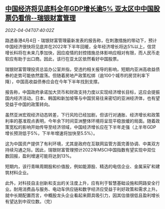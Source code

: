 <!--1649059264000-->
[中国经济将见底料全年GDP增长逾5% 亚太区中中国股票仍看俏--瑞银财富管理](https://cn.reuters.com/article/ubs-china-economy-0404-monstock-idCNKCS2LW0LA)
------

<div><i>2022-04-04T07:40:02Z</i></div><p>路透香港4月4日 - 瑞银财富管理最新发表的报告称，在刺激措施的带动下，预计中国经济很快将见底并在2022年下半年回暖，全年经济增长将达5%以上，信贷增长料将在未来几季加快，因应疫情的封控措施总体影响应相对有限，而人民币走软应有助于出口商。因此，该行在亚太区依然看好中国股票。</p><p>瑞银财富管理投资总监办公室并指，受违约相关报导的影响，短期内亚洲高收益债券的走势可能依然震荡。但随着房地产政策松绑（逾100个城市的房贷利率下降），中国高收益债券应会在今年下半年找到支撑。</p><p>报告称，中国政府承诺加大货币和财政支持力度以实现经济增长目标，这应会提振国内经济活动。日本、韩国和新加坡等与中国贸易往来密切的亚洲经济体，也有望受益于中国的政策转向。</p><p>虽然亚洲宏观经济动态转差，下行风险已经加剧，但该行对通胀、经济增长和政策利率的基准观点表明，今年余下时间亚洲整体环境将呈现平稳放缓的局面。随着政策宽松的影响开始传导至经济领域，中国经济增长应在下半年走强（上半年GDP增长预测低于5%，下半年增速将加快至5.5%）。</p><p>这为中国资产提供了有利环境，尤其是政府在互联网监管方面完善协调、中美双方持续沟通之际。因此，瑞银财富管理预计2022年MSCI中国指数有望实现中双位数回报，盈利增速可能将达到13%。</p><p>短期内，该行青睐周期股和价值股，例如能源股、精选的电信企业、金属采矿和建筑材料企业。</p><p>此外，对科技自主创新和支出的关注度上升，应有利于智慧基础设施和网路安全行业。耐用消费品与服务、电动车供应链和数字经济应受益于利好政策和需求上升。就中长期配置而言，中概股龙头企业看起来颇具吸引力，因其估值很低且盈利增长有望达到中双位数。（完）</p>
